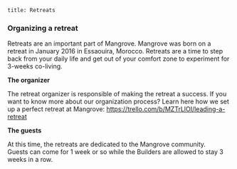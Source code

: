 ```
title: Retreats
```

### Organizing a retreat

Retreats are an important part of Mangrove. Mangrove was born on a retreat in January 2016 in Essaouira, Morocco. Retreats are a time to step back from your daily life and get out of your comfort zone to experiment for 3-weeks co-living.

**The organizer**

The retreat organizer is responsible of making the retreat a success. If you want to know more about our organization process? Learn here how we set up a perfect retreat at Mangrove: https://trello.com/b/MZTrLlOI/leading-a-retreat

**The guests**

At this time, the retreats are dedicated to the Mangrove community.  
Guests can come for 1 week or so while the Builders are allowed to stay 3 weeks in a row.
